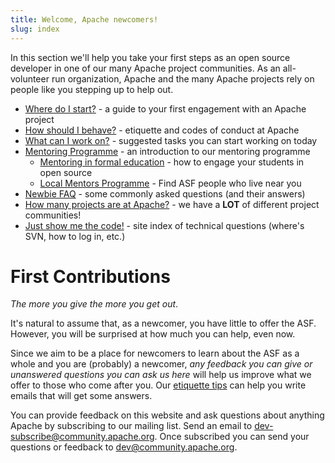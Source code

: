```yaml
---
title: Welcome, Apache newcomers!
slug: index
---
```


In this section we'll help you take your first steps as an open source 
developer in one of our many Apache project communities. As an all-volunteer 
run organization, Apache and the many Apache projects rely on people like 
you stepping up to help out.  

  * [Where do I start?](/gettingStarted/101.html) - a guide to your first engagement with an Apache project
  * [How should I behave?](/contributors/etiquette) - etiquette and codes of conduct at Apache
  * [What can I work on?](https://helpwanted.apache.org) - suggested tasks you can start working on today 
  * [Mentoring Programme](/mentoringprogramme.html) - an introduction to our mentoring programme
      * [Mentoring in formal education](/mentorprogrammeformaleducation.html) - how to engage your students in open source
      * [Local Mentors Programme](/localmentors.html) - Find ASF people who live near you
  * [Newbie FAQ](/newbiefaq.html) - some commonly asked questions (and their answers)
  * [How many projects are at Apache?](https://projects.apache.org/) - we have a **LOT** of different project communities!
  * [Just show me the code!](https://www.apache.org/dev/) - site index of technical questions (where's SVN, how to log in, etc.)

<a name="Index-FirstContributions"></a>
# First Contributions

*The more you give the more you get out*. 

It's natural to assume that, as a newcomer, 
you have little to offer the ASF. However, you will be surprised at
how much you can help, even now. 

Since we aim to be a place for newcomers to learn
about the ASF as a whole and you are (probably) a newcomer, *any feedback
you can give or unanswered questions you can ask us here* will help us improve what
we offer to those who come after you. Our [etiquette tips](/contributors/etiquette) can help you 
write emails that will get some answers.

You can provide feedback on this website and ask questions about anything Apache by subscribing to our mailing
list. Send an email to 
[dev-subscribe@community.apache.org](mailto:dev-subscribe@community.apache.org). Once subscribed you can send your questions or feedback to
[dev@community.apache.org](mailto:dev@community.apache.org).

<div style="width: 700px;" type="helpwanted" project="comdev"  description="Community Development"></div>
<script src="https://helpwanted.apache.org/widget.js" type="text/javascript"></script>
